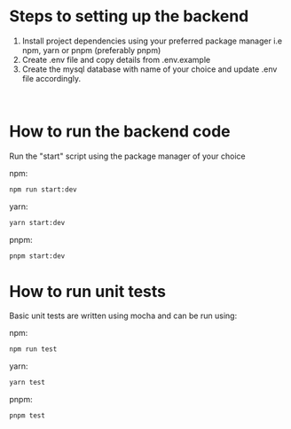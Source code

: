# Steps to setting up the backend

<ol>
 <li>Install project dependencies using your preferred package manager i.e npm, yarn or pnpm (preferably pnpm) </li>
<li>Create .env file and copy details from .env.example </li>
 <li>Create the mysql database with name of your choice and update .env file accordingly. </li>
</ol>

<br />

# How to run the backend code

Run the "start" script using the package manager of your choice

npm:

```bash
npm run start:dev
```

yarn:

```bash
yarn start:dev
```

pnpm:

```bash
pnpm start:dev
```

# How to run unit tests

Basic unit tests are written using mocha and can be run using:

npm:

```bash
npm run test
```

yarn:

```bash
yarn test
```

pnpm:

```bash
pnpm test
```
